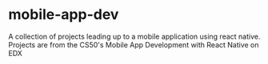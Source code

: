 # mobile-app-dev
A collection of projects leading up to a mobile application using react native. Projects are from the CS50's Mobile App Development with React Native on EDX
